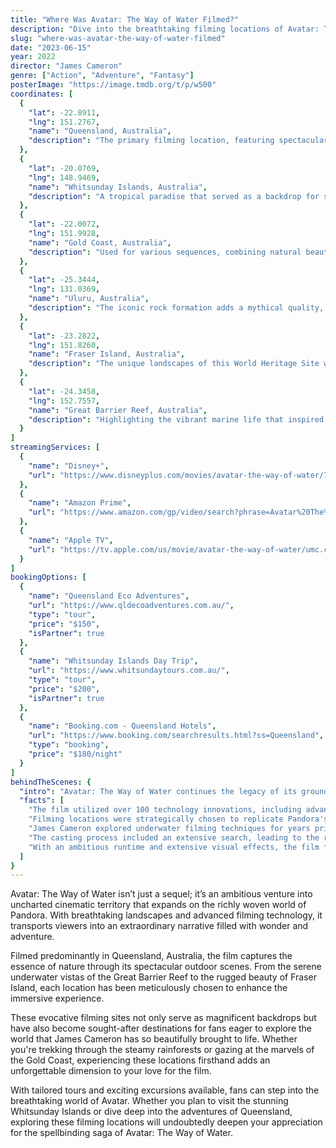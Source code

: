 ```yaml
---
title: "Where Was Avatar: The Way of Water Filmed?"
description: "Dive into the breathtaking filming locations of Avatar: The Way of Water, showcasing stunning natural landscapes that brought Pandora to life."
slug: "where-was-avatar-the-way-of-water-filmed"
date: "2023-06-15"
year: 2022
director: "James Cameron"
genre: ["Action", "Adventure", "Fantasy"]
posterImage: "https://image.tmdb.org/t/p/w500"
coordinates: [
  { 
    "lat": -22.8911, 
    "lng": 151.2767, 
    "name": "Queensland, Australia", 
    "description": "The primary filming location, featuring spectacular outdoor landscapes that resemble the lush world of Pandora."
  },
  { 
    "lat": -20.0769, 
    "lng": 148.9469, 
    "name": "Whitsunday Islands, Australia", 
    "description": "A tropical paradise that served as a backdrop for several stunning underwater sequences."
  },
  { 
    "lat": -22.0072, 
    "lng": 151.9928, 
    "name": "Gold Coast, Australia", 
    "description": "Used for various sequences, combining natural beauty with state-of-the-art filmmaking techniques."
  },
  { 
    "lat": -25.3444, 
    "lng": 131.0369, 
    "name": "Uluru, Australia", 
    "description": "The iconic rock formation adds a mythical quality, echoing Pandora's natural wonders."
  },
  { 
    "lat": -23.2822, 
    "lng": 151.8260, 
    "name": "Fraser Island, Australia", 
    "description": "The unique landscapes of this World Heritage Site were used to create Pandora's diverse ecosystems."
  },
  { 
    "lat": -24.3458, 
    "lng": 152.7557, 
    "name": "Great Barrier Reef, Australia", 
    "description": "Highlighting the vibrant marine life that inspired the aquatic sequences within the film."
  }
]
streamingServices: [
  {
    "name": "Disney+",
    "url": "https://www.disneyplus.com/movies/avatar-the-way-of-water/7Ck4U3FrRyu8"
  },
  {
    "name": "Amazon Prime",
    "url": "https://www.amazon.com/gp/video/search?phrase=Avatar%20The%20Way%20of%20Water"
  },
  {
    "name": "Apple TV",
    "url": "https://tv.apple.com/us/movie/avatar-the-way-of-water/umc.cmc.5sqf2m5zk0b6r33rv52mw4u"
  }
]
bookingOptions: [
  {
    "name": "Queensland Eco Adventures",
    "url": "https://www.qldecoadventures.com.au/",
    "type": "tour",
    "price": "$150",
    "isPartner": true
  },
  {
    "name": "Whitsunday Islands Day Trip",
    "url": "https://www.whitsundaytours.com.au/",
    "type": "tour",
    "price": "$200",
    "isPartner": true
  },
  {
    "name": "Booking.com - Queensland Hotels",
    "url": "https://www.booking.com/searchresults.html?ss=Queensland",
    "type": "booking",
    "price": "$180/night"
  }
]
behindTheScenes: {
  "intro": "Avatar: The Way of Water continues the legacy of its groundbreaking predecessor by immersing audiences into the expansive universe of Pandora. With stunning visual artistry and innovative filming techniques, the film was captured across a variety of awe-inspiring locations that highlight nature's beauty.",
  "facts": [
    "The film utilized over 100 technology innovations, including advanced underwater motion capture systems.",
    "Filming locations were strategically chosen to replicate Pandora's lush landscapes and intricate ecosystems.",
    "James Cameron explored underwater filming techniques for years prior to production, ensuring authenticity in aquatic scenes.",
    "The casting process included an extensive search, leading to the return of beloved characters and the introduction of new faces.",
    "With an ambitious runtime and extensive visual effects, the film faced challenges that pushed the boundaries of contemporary cinema."
  ]
}
---
```


<AvatarTheWayOfWaterGuide />

Avatar: The Way of Water isn’t just a sequel; it’s an ambitious venture into uncharted cinematic territory that expands on the richly woven world of Pandora. With breathtaking landscapes and advanced filming technology, it transports viewers into an extraordinary narrative filled with wonder and adventure.

Filmed predominantly in Queensland, Australia, the film captures the essence of nature through its spectacular outdoor scenes. From the serene underwater vistas of the Great Barrier Reef to the rugged beauty of Fraser Island, each location has been meticulously chosen to enhance the immersive experience.

These evocative filming sites not only serve as magnificent backdrops but have also become sought-after destinations for fans eager to explore the world that James Cameron has so beautifully brought to life. Whether you're trekking through the steamy rainforests or gazing at the marvels of the Gold Coast, experiencing these locations firsthand adds an unforgettable dimension to your love for the film.

With tailored tours and exciting excursions available, fans can step into the breathtaking world of Avatar. Whether you plan to visit the stunning Whitsunday Islands or dive deep into the adventures of Queensland, exploring these filming locations will undoubtedly deepen your appreciation for the spellbinding saga of Avatar: The Way of Water.